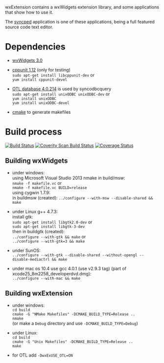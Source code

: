 wxExtension contains a wxWidgets extension library, 
and some applications that show how to use it.

The [syncped](http://sourceforge.net/projects/syncped) application is 
one of these applications, being a full featured source code text editor. 

# Dependencies

- [wxWidgets 3.0](http://www.wxwidgets.org/)
  
- [cppunit 1.12](http://sourceforge.net/projects/cppunit) (only for testing)   
    `sudo apt-get install libcppunit-dev` or   
    `yum install cppunit-devel`  
    
- [OTL database 4.0.214](http://otl.sourceforge.net/) is used by syncodbcquery  
    `sudo apt-get install unixODBC unixODBC-dev` or   
    `yum install unixODBC`  
    `yum install unixODBC-devel`  

- [cmake](http://www.cmake.org/) to generate makefiles

# Build process 
  [![Build Status](https://travis-ci.org/antonvw/wxExtension.png?branch=v3.0)](https://travis-ci.org/antonvw/wxExtension) 
  [![Coverity Scan Build Status](https://scan.coverity.com/projects/2868/badge.svg)](https://scan.coverity.com/projects/2868>)
  [![Coverage Status](https://img.shields.io/coveralls/antonvw/wxExtension.svg)](https://coveralls.io/r/antonvw/wxExtension?branch=v3.0)  
  
## Building wxWidgets

- under windows:   
    using Microsoft Visual Studio 2013 nmake in build/msw:    
    `nmake -f makefile.vc` or   
    `nmake -f makefile.vc BUILD=release`   
    using cygwin 1.7.9:   
    in buildmsw (created):
    `../configure --with-msw --disable-shared && make`  
    
- under Linux g++ 4.7.3:   
    install gtk:   
    `sudo apt-get install libgtk2.0-dev`   or   
    `sudo apt-get install libgtk-3-dev`   
    then in buildgtk (created):   
    `../configure --with-gtk && make`  or   
    `../configure --with-gtk=3 && make`   
    
- under SunOS:  
    `../configure --with-gtk --disable-shared --without-opengl --disable-mediactrl && make`  
  
- under mac os 10.4 use gcc 4.0.1 (use v2.9.3 tag) (part of xcode25_8m2258_developerdvd.dmg):   
    `../configure --with-mac && make`

## Building wxExtension        
    
- under windows:   
    `cd build`   
    `cmake -G "NMake Makefiles" -DCMAKE_BUILD_TYPE=Release ..`   
    `nmake`   
  (or make a `Debug` directory and use `-DCMAKE_BUILD_TYPE=Debug`)   
    
- under Linux:   
    `cd build`    
    `cmake -G "Unix Makefiles" -DCMAKE_BUILD_TYPE=Release ..`   
    `make`   

- for OTL add `-DwxExUSE_OTL=ON`    
